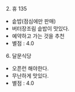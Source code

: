 2. 휴 135
- 솥밥(점심에만 판매)
- 버터장조림 솥밥이 맛있다.
- 예약하고 가는 것을 추천
- 별점 : 4.0


6. 달문식당
- 오픈런 해야한다.
- 무난하게 맛있다.
- 별점 : 4.0